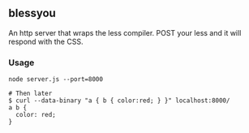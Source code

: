 ## blessyou

An http server that wraps the less compiler. POST your less and it will respond
with the CSS.

### Usage

    node server.js --port=8000

    # Then later
    $ curl --data-binary "a { b { color:red; } }" localhost:8000/
    a b {
      color: red;
    }

